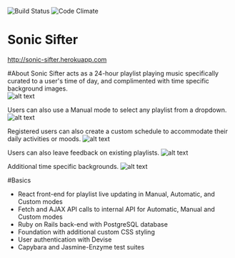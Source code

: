 
![Build Status](https://codeship.com/projects/2d371500-c943-0134-fca8-661ff70b2a8c/status?branch=master)
![Code Climate](https://codeclimate.com/github/JonathanBraun/LA-Breakable-Toy.png)
<!-- ![Coverage Status](https://coveralls.io/repos/JonathanBraun/LA-Breakable-Toy/badge.png) -->


# Sonic Sifter

http://sonic-sifter.herokuapp.com

#About
Sonic Sifter acts as a 24-hour playlist playing music specifically curated to a user's time of day, and complimented with time specific background images.  
![alt text](http://i.imgur.com/Oqj6zQo.jpg)

Users can also use a Manual mode to select any playlist from a dropdown.
![alt text](http://i.imgur.com/619bQpW.jpg)

Registered users can also create a custom schedule to accommodate their daily activities or moods.
![alt text](http://i.imgur.com/9fAgGnh.jpg)

Users can also leave feedback on existing playlists.
![alt text](http://i.imgur.com/dgPLTAe.jpg)

Additional time specific backgrounds.
![alt text](http://i.imgur.com/IisM17S.jpg)


#Basics

* React front-end for playlist live updating in Manual, Automatic, and Custom modes
* Fetch and AJAX API calls to internal API for Automatic, Manual and Custom modes
* Ruby on Rails back-end with PostgreSQL database
* Foundation with additional custom CSS styling
* User authentication with Devise
* Capybara and Jasmine-Enzyme test suites
